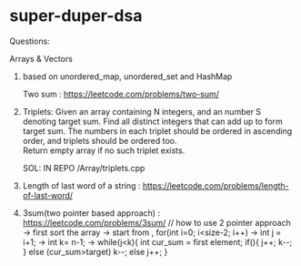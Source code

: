 # super-duper-dsa


Questions:

Arrays & Vectors

1. based on unordered_map, unordered_set and HashMap

	Two sum : https://leetcode.com/problems/two-sum/

2. Triplets:
	Given an array containing N integers, and an number S denoting target sum.
	Find all distinct integers that can add up to form target sum. The numbers in each triplet should be ordered in ascending order, and triplets should be ordered too. 	
	Return empty array if no such triplet exists.

	SOL: IN REPO /Array/triplets.cpp
	
3. Length of last word of a string  :  https://leetcode.com/problems/length-of-last-word/

4. 3sum(two pointer based approach) : https://leetcode.com/problems/3sum/
   // how to use 2 pointer approach 
   -> first sort the array 
   -> start from , for(int i=0; i<size-2; i++) 
   -> int j = i+1;
   -> int k= n-1;
   -> while(j<k){
   	int cur_sum = first element;
	if(){
		j++;
		k--;
		}
	else (cur_sum>target) k--;
	else j++;
   	}
   
   

